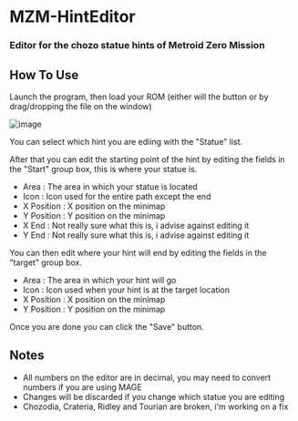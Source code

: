 # MZM-HintEditor

### Editor for the chozo statue hints of Metroid Zero Mission

## How To Use
Launch the program, then load your ROM (either will the button or by drag/dropping the file on the window)

![image](https://user-images.githubusercontent.com/81297939/143722468-cdfc16fd-d175-4f46-9566-9842c0b4b410.png)

You can select which hint you are ediing with the "Statue" list.

After that you can edit the starting point of the hint by editing the fields in the "Start" group box, this is where your statue is.
- Area : The area in which your statue is located
- Icon : Icon used for the entire path except the end
- X Position : X position on the minimap
- Y Position : Y position on the minimap
- X End : Not really sure what this is, i advise against editing it
- Y End : Not really sure what this is, i advise against editing it

You can then edit where your hint will end by editing the fields in the "target" group box.
- Area : The area in which your hint will go
- Icon : Icon used when your hint is at the target location
- X Position : X position on the minimap
- Y Position : Y position on the minimap

Once you are done you can click the "Save" button.

## Notes
- All numbers on the editor are in decimal, you may need to convert numbers if you are using MAGE
- Changes will be discarded if you change which statue you are editing
- Chozodia, Crateria, Ridley and Tourian are broken, i'm working on a fix
